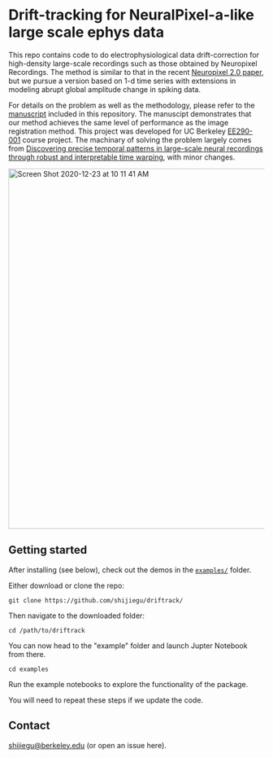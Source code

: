 # Drift-tracking for NeuralPixel-a-like large scale ephys data

This repo contains code to do electrophysiological data drift-correction for high-density large-scale recordings such as those obtained by Neuropixel Recordings. The method is similar to that in the recent [Neuropixel 2.0 paper](https://www.biorxiv.org/content/10.1101/2020.03.02.974014v2.full), but we pursue a version based on 1-d time series with extensions in modeling abrupt global amplitude change in spiking data. 

For details on the problem as well as the methodology, please refer to the [manuscript](https://github.com/shijiegu/driftrack/blob/master/Drift_Tracking_Manuscript.pdf) included in this repository. The manuscipt demonstrates that our method achieves the same level of performance as the image registration method. This project was developed for UC Berkeley [EE290-001](https://people.eecs.berkeley.edu/~yima/courses/EE290-Fall2019/EE290-2019-syllabus.pdf) course project. The machinary of solving the problem largely comes from [Discovering precise temporal patterns in large-scale neural recordings through robust and interpretable time warping](https://doi.org/10.1016/j.neuron.2019.10.020), with minor changes.


<img width="708" alt="Screen Shot 2020-12-23 at 10 11 41 AM" src="https://user-images.githubusercontent.com/29357775/103011078-52bae600-4507-11eb-9bbe-58d44242a942.png">

## Getting started

After installing (see below), check out the demos in the [`examples/`](https://github.com/shijiegu/driftrack/tree/master/examples) folder.

Either download or clone the repo:

```
git clone https://github.com/shijiegu/driftrack/
```

Then navigate to the downloaded folder:

```
cd /path/to/driftrack
```

You can now head to the "example" folder and launch Jupter Notebook from there.

```
cd examples
```

Run the example notebooks to explore the functionality of the package. 


You will need to repeat these steps if we update the code.


## Contact

shijiegu@berkeley.edu (or open an issue here).

